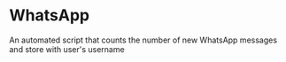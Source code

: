 # WhatsApp
An automated script that counts the number of new WhatsApp messages and store with user's username 
